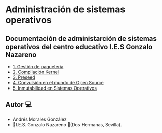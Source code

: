 # Administración de sistemas operativos

## Documentación de administarción de sistemas operativos del centro educativo I.E.S Gonzalo Nazareno

- [1. Gestión de paqueteria](./Practicas/Trabajo_apt_aptitude,_dpkg.md)
- [2. Compilación Kernel](./Practicas/Compilacion_kernel_linux.md)
- [3. Preseed](./Practicas/Precee.md)
- [4. Convulsión en el mundo de Open Source](convulsion/documento-convulsion.md)
- [5. Inmutabilidad en Sistemas Operativos](./Practicas/Inmutabilidad.md)


## Autor :computer:
* Andrés Morales González
* :school:I.E.S. Gonzalo Nazareno :round_pushpin:(Dos Hermanas, Sevilla).